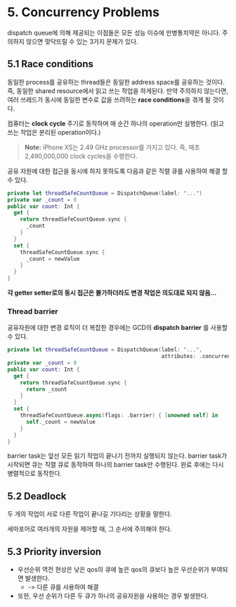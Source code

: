 # 5. Concurrency Problems

dispatch queue에 의해 제공되는 이점들은 모든 성능 이슈에 만병통치약은 아니다. 주의하지 않으면 맞닥뜨릴 수 있는 3가지 문제가 있다.

## 5.1 Race conditions

동일한 process를 공유하는 thread들은 동일한 address space를 공유하는 것이다. 즉, 동일한 shared resource에서 읽고 쓰는 작업을 하게된다. 만약 주의하지 않는다면, 여러 쓰레드가 동시에 동일한 변수로 값을 쓰려하는 **race conditions**을 겪게 될 것이다. 

컴퓨터는 **clock cycle**  주기로 동작하며 매 순간 하나의 operation만 실행한다. (읽고 쓰는 작업은 분리된 operation이다.)

> **Note:** iPhone XS는 2.49 GHz processor를 가지고 있다. 즉, 매초 2,490,000,000 clock cycles을 수행한다.

공유 자원에 대한 접근을 동시에 하지 못하도록 다음과 같은 직렬 큐를 사용하여 해결 할 수 있다.

```swift
private let threadSafeCountQueue = DispatchQueue(label: "...")
private var _count = 0
public var count: Int {
  get {
    return threadSafeCountQueue.sync { 
      _count
    }
  }
  set {
    threadSafeCountQueue.sync { 
      _count = newValue
    }
  }
}
```

**각 getter setter로의 동시 접근은 불가하더라도 변경 작업은 의도대로 되지 않음...**



### Thread barrier

공유자원에 대한 변경 로직이 더 복잡한 경우에는 GCD의 **dispatch barrier** 를 사용할 수 있다.

```swift
private let threadSafeCountQueue = DispatchQueue(label: "...",
                                                 attributes: .concurrent)
private var _count = 0
public var count: Int {
  get {
    return threadSafeCountQueue.sync {
      return _count
    }
  }
  set {
    threadSafeCountQueue.async(flags: .barrier) { [unowned self] in
      self._count = newValue
    }
  }
}
```

barrier task는 앞선 모든 읽기 작업이 끝나기 전까지 실행되지 않는다. barrier task가 시작되면 큐는 직렬 큐로 동작하여 하나의 barrier task만 수행된다. 완료 후에는 다시 병렬적으로 동작한다.

## 5.2 Deadlock

두 개의 작업이 서로 다른 작업이 끝나길 기다리는 상황을 말한다. 

세마포어로 여러개의 자원을 제어할 때, 그 순서에 주의해야 한다. 

## 5.3 Priority inversion

- 우선순위 역전 현상은 낮은 qos의 큐에 높은 qos의 큐보다 높은 우선순위가 부여되면 발생한다. 
  - -> 다른 큐를 사용하여 해결
- 또한, 우선 순위가 다른 두 큐가 하나의 공유자원을 사용하는 경우 발생한다.